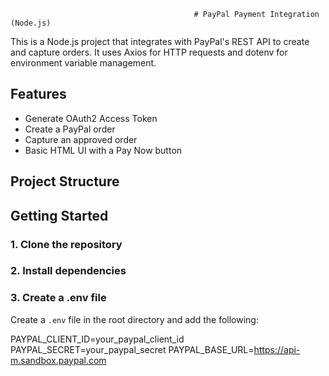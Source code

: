                                              # PayPal Payment Integration (Node.js)

This is a Node.js project that integrates with PayPal's REST API to create and capture orders. It uses Axios for HTTP requests and dotenv for environment variable management.

## Features

- Generate OAuth2 Access Token
- Create a PayPal order
- Capture an approved order
- Basic HTML UI with a Pay Now button

## Project Structure


## Getting Started

### 1. Clone the repository


### 2. Install dependencies


### 3. Create a .env file

Create a `.env` file in the root directory and add the following:

PAYPAL_CLIENT_ID=your_paypal_client_id PAYPAL_SECRET=your_paypal_secret 
PAYPAL_BASE_URL=https://api-m.sandbox.paypal.com